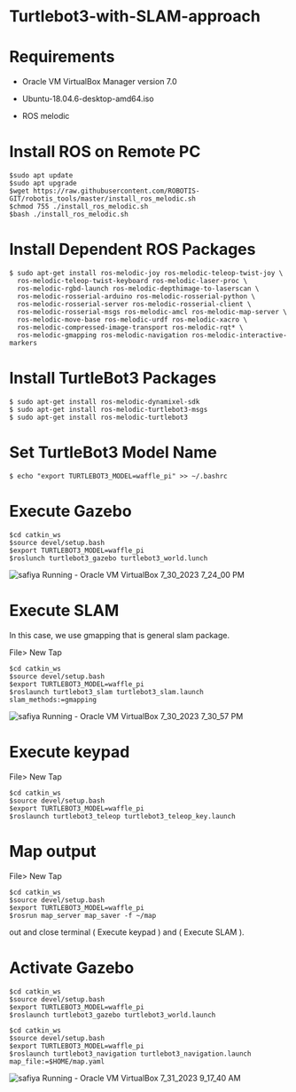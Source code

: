 # Turtlebot3-with-SLAM-approach

# Requirements

- Oracle VM VirtualBox Manager version 7.0

- Ubuntu-18.04.6-desktop-amd64.iso

- ROS melodic

# Install ROS on Remote PC

```linux
$sudo apt update
$sudo apt upgrade
$wget https://raw.githubusercontent.com/ROBOTIS-GIT/robotis_tools/master/install_ros_melodic.sh
$chmod 755 ./install_ros_melodic.sh 
$bash ./install_ros_melodic.sh
```

# Install Dependent ROS Packages
```linux
$ sudo apt-get install ros-melodic-joy ros-melodic-teleop-twist-joy \
  ros-melodic-teleop-twist-keyboard ros-melodic-laser-proc \
  ros-melodic-rgbd-launch ros-melodic-depthimage-to-laserscan \
  ros-melodic-rosserial-arduino ros-melodic-rosserial-python \
  ros-melodic-rosserial-server ros-melodic-rosserial-client \
  ros-melodic-rosserial-msgs ros-melodic-amcl ros-melodic-map-server \
  ros-melodic-move-base ros-melodic-urdf ros-melodic-xacro \
  ros-melodic-compressed-image-transport ros-melodic-rqt* \
  ros-melodic-gmapping ros-melodic-navigation ros-melodic-interactive-markers
```

# Install TurtleBot3 Packages

```linux
$ sudo apt-get install ros-melodic-dynamixel-sdk
$ sudo apt-get install ros-melodic-turtlebot3-msgs
$ sudo apt-get install ros-melodic-turtlebot3
```

# Set TurtleBot3 Model Name

``` linux
$ echo "export TURTLEBOT3_MODEL=waffle_pi" >> ~/.bashrc
```

# Execute Gazebo

```linux
$cd catkin_ws
$source devel/setup.bash
$export TURTLEBOT3_MODEL=waffle_pi
$roslunch turtlebot3_gazebo turtlebot3_world.lunch
```
![safiya  Running  - Oracle VM VirtualBox 7_30_2023 7_24_00 PM](https://github.com/SafiyaAli84/Turtlebot3-with-SLAM-approach/assets/140127999/31c3c0d4-af44-439b-bfb7-a2ce97b7ba25)

# Execute SLAM 
In this case, we use gmapping that is general slam package.

File> New Tap

```linux
$cd catkin_ws
$source devel/setup.bash
$export TURTLEBOT3_MODEL=waffle_pi
$roslaunch turtlebot3_slam turtlebot3_slam.launch slam_methods:=gmapping
```

![safiya  Running  - Oracle VM VirtualBox 7_30_2023 7_30_57 PM](https://github.com/SafiyaAli84/Turtlebot3-with-SLAM-approach/assets/140127999/9726d54f-ae6b-4480-8b28-7f2d0e515d47)

# Execute keypad

File> New Tap

```linux
$cd catkin_ws
$source devel/setup.bash
$export TURTLEBOT3_MODEL=waffle_pi
$roslaunch turtlebot3_teleop turtlebot3_teleop_key.launch
```

# Map output

File> New Tap

```linux
$cd catkin_ws
$source devel/setup.bash
$export TURTLEBOT3_MODEL=waffle_pi
$rosrun map_server map_saver -f ~/map
```
out and close terminal ( Execute keypad ) and ( Execute SLAM ).

# Activate Gazebo

```linux
$cd catkin_ws
$source devel/setup.bash
$export TURTLEBOT3_MODEL=waffle_pi
$roslaunch turtlebot3_gazebo turtlebot3_world.launch
```

```linux
$cd catkin_ws
$source devel/setup.bash
$export TURTLEBOT3_MODEL=waffle_pi
$roslaunch turtlebot3_navigation turtlebot3_navigation.launch map_file:=$HOME/map.yaml
```

![safiya  Running  - Oracle VM VirtualBox 7_31_2023 9_17_40 AM](https://github.com/SafiyaAli84/Turtlebot3-with-SLAM-approach/assets/140127999/2cf39f76-4cb6-4b58-a61d-71fc5b2865dc)











